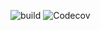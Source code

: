 ![build](https://github.com/klinamen/nio-chat/workflows/build/badge.svg)
![Codecov](https://img.shields.io/codecov/c/gh/klinamen/nio-chat)
